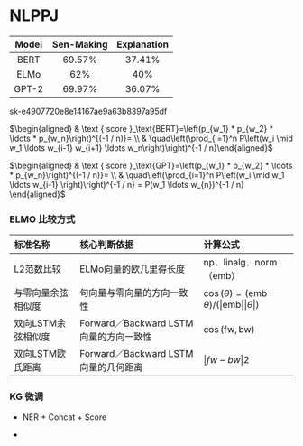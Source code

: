 # NLPPJ

| Model | Sen-Making | Explanation |
| :---: | :--------: | :---------: |
| BERT  |   69.57%   |   37.41%    |
| ELMo  |    62%     |     40%     |
| GPT-2 |   69.97%   |   36.07%    |

sk-e4907720e8e14167ae9a63b8397a95df

$\begin{aligned} & \text { score }_\text{BERT}=\left(p_{w_1} * p_{w_2} * \ldots * p_{w_n}\right)^{(-1 / n)}= \\ & \quad\left(\prod_{i=1}^n P\left(w_i \mid w_1 \ldots w_{i-1} w_{i+1} \ldots w_n\right)\right)^{-1 / n}\end{aligned}$

$\begin{aligned} & \text { score }_\text{GPT}=\left(p_{w_1} * p_{w_2} * \ldots * p_{w_n}\right)^{(-1 / n)}= \\ & \quad\left(\prod_{i=1}^n P\left(w_i \mid w_1 \ldots w_{i-1} \right)\right)^{-1 / n} = P(w_1 \ldots w_{n})^{-1 / n}  \end{aligned}$



### ELMO 比较方式

| 标准名称           | 核心判断依据                           | 计算公式                                                     |
| :----------------- | :------------------------------------- | :----------------------------------------------------------- |
| L2范数比较         | ELMo向量的欧几里得长度                 | np．linalg．norm（emb）                                      |
| 与零向量余弦相似度 | 句向量与零向量的方向一致性             | $\cos (\theta)=(\mathrm{emb} \cdot \theta) /(\|\mathrm{emb}\|\|\theta\|)$ |
| 双向LSTM余弦相似度 | Forward／Backward LSTM向量的方向一致性 | $\cos (\mathrm{fw}, \mathrm{bw})$                            |
| 双向LSTM欧氏距离   | Forward／Backward LSTM向量的几何距离   | $\|f w-b w\| 2$                                              |

### KG 微调

- NER + Concat + Score

- 
